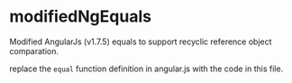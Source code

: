 # modifiedNgEquals
Modified AngularJs (v1.7.5) equals to support recyclic reference object comparation.

replace the `equal` function definition in angular.js with the code in this file.
